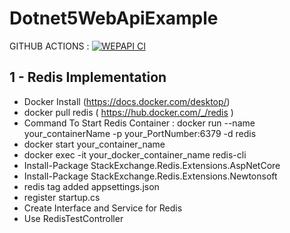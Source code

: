 # Dotnet5WebApiExample

GITHUB ACTIONS : [![WEPAPI CI](https://github.com/enesbabaoglu/Dotnet5WebApiExample/actions/workflows/dotnet.yml/badge.svg)](https://github.com/enesbabaoglu/Dotnet5WebApiExample/actions/workflows/dotnet.yml)

## 1 - Redis Implementation
   - Docker Install (https://docs.docker.com/desktop/)
   - docker pull redis ( https://hub.docker.com/_/redis )
   - Command To Start Redis Container : docker run --name your_containerName -p your_PortNumber:6379 -d redis
   - docker start your_container_name
   - docker exec -it your_docker_container_name redis-cli
   - Install-Package StackExchange.Redis.Extensions.AspNetCore
   - Install-Package StackExchange.Redis.Extensions.Newtonsoft
   - redis tag added appsettings.json 
   - register startup.cs
   - Create Interface and Service for Redis
   - Use RedisTestController
